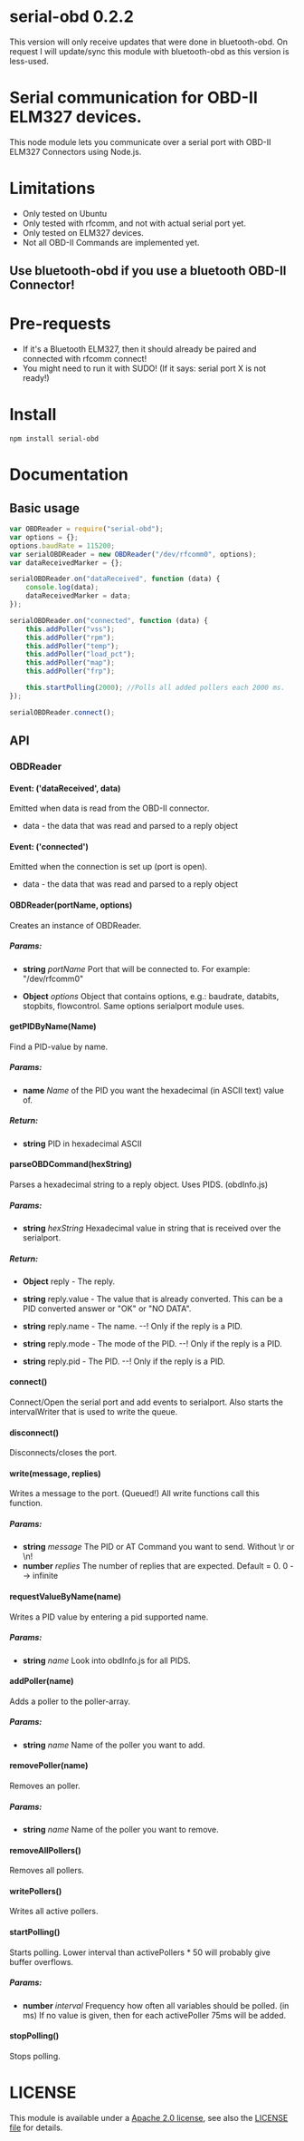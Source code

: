 # serial-obd 0.2.2

This version will only receive updates that were done in bluetooth-obd. On request I will update/sync this module with bluetooth-obd as this version is less-used.

# Serial communication for OBD-II ELM327 devices.

This node module lets you communicate over a serial port with OBD-II ELM327 Connectors using Node.js.

# Limitations

-   Only tested on Ubuntu
-   Only tested with rfcomm, and not with actual serial port yet.
-   Only tested on ELM327 devices.
-   Not all OBD-II Commands are implemented yet.

## Use bluetooth-obd if you use a bluetooth OBD-II Connector!

# Pre-requests

-   If it's a Bluetooth ELM327, then it should already be paired and connected with rfcomm connect!
-   You might need to run it with SUDO! (If it says: serial port X is not ready!)

# Install

`npm install serial-obd`

# Documentation

## Basic usage

```javascript
var OBDReader = require("serial-obd");
var options = {};
options.baudRate = 115200;
var serialOBDReader = new OBDReader("/dev/rfcomm0", options);
var dataReceivedMarker = {};

serialOBDReader.on("dataReceived", function (data) {
    console.log(data);
    dataReceivedMarker = data;
});

serialOBDReader.on("connected", function (data) {
    this.addPoller("vss");
    this.addPoller("rpm");
    this.addPoller("temp");
    this.addPoller("load_pct");
    this.addPoller("map");
    this.addPoller("frp");

    this.startPolling(2000); //Polls all added pollers each 2000 ms.
});

serialOBDReader.connect();
```

## API

### OBDReader

#### Event: ('dataReceived', data)

Emitted when data is read from the OBD-II connector.

-   data - the data that was read and parsed to a reply object

#### Event: ('connected')

Emitted when the connection is set up (port is open).

-   data - the data that was read and parsed to a reply object

#### OBDReader(portName, options)

Creates an instance of OBDReader.

##### Params:

-   **string** _portName_ Port that will be connected to. For example: &quot;/dev/rfcomm0&quot;

-   **Object** _options_ Object that contains options, e.g.: baudrate, databits, stopbits, flowcontrol. Same options serialport module uses.

#### getPIDByName(Name)

Find a PID-value by name.

##### Params:

-   **name** _Name_ of the PID you want the hexadecimal (in ASCII text) value of.

##### Return:

-   **string** PID in hexadecimal ASCII

#### parseOBDCommand(hexString)

Parses a hexadecimal string to a reply object. Uses PIDS. (obdInfo.js)

##### Params:

-   **string** _hexString_ Hexadecimal value in string that is received over the serialport.

##### Return:

-   **Object** reply - The reply.

-   **string** reply.value - The value that is already converted. This can be a PID converted answer or &quot;OK&quot; or &quot;NO DATA&quot;.

-   **string** reply.name - The name. --! Only if the reply is a PID.

-   **string** reply.mode - The mode of the PID. --! Only if the reply is a PID.

-   **string** reply.pid - The PID. --! Only if the reply is a PID.

#### connect()

Connect/Open the serial port and add events to serialport. Also starts the intervalWriter that is used to write the queue.

#### disconnect()

Disconnects/closes the port.

#### write(message, replies)

Writes a message to the port. (Queued!) All write functions call this function.

##### Params:

-   **string** _message_ The PID or AT Command you want to send. Without \r or \n!
-   **number** _replies_ The number of replies that are expected. Default = 0. 0 --> infinite

#### requestValueByName(name)

Writes a PID value by entering a pid supported name.

##### Params:

-   **string** _name_ Look into obdInfo.js for all PIDS.

#### addPoller(name)

Adds a poller to the poller-array.

##### Params:

-   **string** _name_ Name of the poller you want to add.

#### removePoller(name)

Removes an poller.

##### Params:

-   **string** _name_ Name of the poller you want to remove.

#### removeAllPollers()

Removes all pollers.

#### writePollers()

Writes all active pollers.

#### startPolling()

Starts polling. Lower interval than activePollers \* 50 will probably give buffer overflows.

##### Params:

-   **number** _interval_ Frequency how often all variables should be polled. (in ms) If no value is given, then for each activePoller 75ms will be added.

#### stopPolling()

Stops polling.

# LICENSE

This module is available under a [Apache 2.0 license](http://www.apache.org/licenses/LICENSE-2.0.html), see also the [LICENSE file](https://raw.github.com/EricSmekens/node-serial-obd/master/LICENSE) for details.
